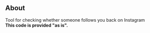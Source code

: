 ## About
Tool for checking whether someone follows you back on Instagram<br>
**This code is provided "as is".**
